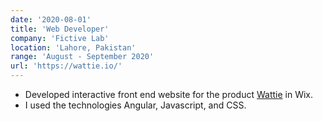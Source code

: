 ```yaml
---
date: '2020-08-01'
title: 'Web Developer'
company: 'Fictive Lab'
location: 'Lahore, Pakistan'
range: 'August - September 2020'
url: 'https://wattie.io/'
---
```


- Developed interactive front end website for the product [Wattie](https://wattie.io/) in Wix. 
- I used the technologies Angular, Javascript, and CSS.
